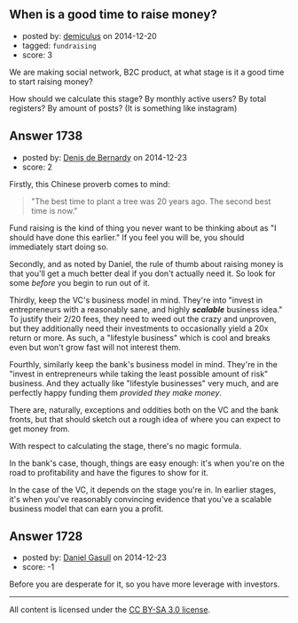 ## When is a good time to raise money?

- posted by: [demiculus](https://stackexchange.com/users/5264485/demiculus) on 2014-12-20
- tagged: `fundraising`
- score: 3

<p>We are making social network, B2C product, at what stage is it a good time to start raising money?</p>

<p>How should we calculate this stage? By monthly active users? By total registers? By amount of posts? (It is something like instagram)</p>



## Answer 1738

- posted by: [Denis de Bernardy](https://stackexchange.com/users/182468/denis-de-bernardy) on 2014-12-23
- score: 2

<p>Firstly, this Chinese proverb comes to mind:</p>

<blockquote>
  <p>"The best time to plant a tree was 20 years ago. The second best time is now."</p>
</blockquote>

<p>Fund raising is the kind of thing you never want to be thinking about as "I should have done this earlier." If you feel you will be, you should immediately start doing so.</p>

<p>Secondly, and as noted by Daniel, the rule of thumb about raising money is that you'll get a much better deal if you don't actually need it. So look for some <em>before</em> you begin to run out of it.</p>

<p>Thirdly, keep the VC's business model in mind. They're into "invest in entrepreneurs with a reasonably sane, and highly <strong><em>scalable</em></strong> business idea." To justify their 2/20 fees, they need to weed out the crazy and unproven, but they additionally need their investments to occasionally yield a 20x return or more. As such, a "lifestyle business" which is cool and breaks even but won't grow fast will not interest them.</p>

<p>Fourthly, similarly keep the bank's business model in mind. They're in the "invest in entrepreneurs while taking the least possible amount of risk" business. And they actually like "lifestyle businesses" very much, and are perfectly happy funding them <em>provided they make money</em>.</p>

<p>There are, naturally, exceptions and oddities both on the VC and the bank fronts, but that should sketch out a rough idea of where you can expect to get money from.</p>

<p>With respect to calculating the stage, there's no magic formula.</p>

<p>In the bank's case, though, things are easy enough: it's when you're on the road to profitability and have the figures to show for it.</p>

<p>In the case of the VC, it depends on the stage you're in. In earlier stages, it's when you've reasonably convincing evidence that you've a scalable business model that can earn you a profit.</p>



## Answer 1728

- posted by: [Daniel Gasull](https://stackexchange.com/users/16832/daniel-gasull) on 2014-12-23
- score: -1

<p>Before you are desperate for it, so you have more leverage with investors.</p>




---

All content is licensed under the [CC BY-SA 3.0 license](https://creativecommons.org/licenses/by-sa/3.0/).
